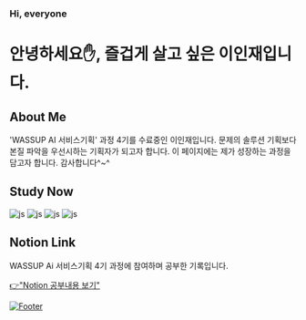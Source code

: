 ### Hi, everyone

<h1 align="left">안녕하세요✋, 즐겁게 살고 싶은 이인재입니다.

## About Me
'WASSUP AI 서비스기획' 과정 4기를 수료중인 이인재입니다. 문제의 솔루션 기획보다 본질 파악을 우선시하는 기획자가 되고자 합니다. 이 페이지에는 제가 성장하는 과정을 담고자 합니다. 감사합니다^~^


## Study Now
![js](https://img.shields.io/badge/MySQL-005C84?style=for-the-badge&logo=mysql&logoColor=white) ![js](https://img.shields.io/badge/GitHub-100000?style=for-the-badge&logo=github&logoColor=white) ![js](https://img.shields.io/badge/Python-3776AB?style=for-the-badge&logo=python&logoColor=white) ![js](https://img.shields.io/badge/Notion-000000?style=for-the-badge&logo=notion&logoColor=white)


## Notion Link
WASSUP Ai 서비스기획 4기 과정에 참여하며 공부한 기록입니다. 

<a href="https://www.notion.so/oreumi/fac5ca1247674d00a0d704751406ce4f?pvs=4">👉"Notion 공부내용 보기"





![Footer](https://capsule-render.vercel.app/api?type=waving&color=auto&height=200&section=footer)
